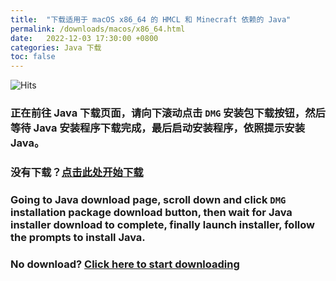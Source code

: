 ```yaml
---
title:  "下载适用于 macOS x86_64 的 HMCL 和 Minecraft 依赖的 Java"
permalink: /downloads/macos/x86_64.html
date:   2022-12-03 17:30:00 +0800
categories: Java 下载
toc: false
---
```


![Hits](https://hits.seeyoufx86.com/api/count/incr/badge.svg?url=https%3A%2F%2Fdocs.hmcl.net%2Fdownloads%2Fmacos%2Fx86_64.html&count_bg=%233E4245&title_bg=%233E4245&icon=&icon_color=%23E7E7E7&title=%F0%9F%91%80&edge_flat=false)

### 正在前往 Java 下载页面，请向下滚动点击 `DMG` 安装包下载按钮，然后等待 Java 安装程序下载完成，最后启动安装程序，依照提示安装 Java。

### 没有下载？[点击此处开始下载](https://bell-sw.com/pages/downloads/?version=java-21&os=macos&architecture=x86&package=jre-full&bitness=64#:~:text=All%20versions)

### Going to Java download page, scroll down and click `DMG` installation package download button, then wait for Java installer download to complete, finally launch installer, follow the prompts to install Java.

### No download? [Click here to start downloading](https://bell-sw.com/pages/downloads/?version=java-21&os=macos&architecture=x86&package=jre-full&bitness=64#:~:text=All%20versions)


<script>
    setTimeout(function() {
        window.location.href = "https://bell-sw.com/pages/downloads/?version=java-17&os=macos&architecture=x86&package=jre-full&bitness=64#:~:text=All%20versions";
    }, 5000); // 等待 5 秒.
</script>

